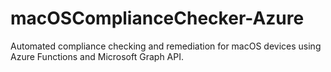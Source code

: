 # macOSComplianceChecker-Azure
 Automated compliance checking and remediation for macOS devices using Azure Functions and Microsoft Graph API.
